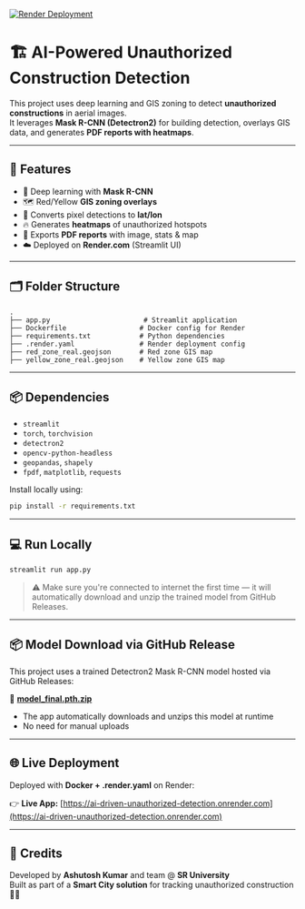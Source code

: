 [![Render Deployment](https://img.shields.io/badge/Live%20App-On%20Render-green?style=for-the-badge&logo=render&logoColor=white)](https://ai-driven-unauthorized-detection.onrender.com)

# 🏗️ AI-Powered Unauthorized Construction Detection

This project uses deep learning and GIS zoning to detect **unauthorized constructions** in aerial images.  
It leverages **Mask R-CNN (Detectron2)** for building detection, overlays GIS data, and generates **PDF reports with heatmaps**.

---

## 🚀 Features

- 🧠 Deep learning with **Mask R-CNN**
- 🗺️ Red/Yellow **GIS zoning overlays**
- 📍 Converts pixel detections to **lat/lon**
- 🔥 Generates **heatmaps** of unauthorized hotspots
- 📄 Exports **PDF reports** with image, stats & map
- ☁️ Deployed on **Render.com** (Streamlit UI)

---

## 🗂️ Folder Structure

```
.
├── app.py                       # Streamlit application
├── Dockerfile                  # Docker config for Render
├── requirements.txt            # Python dependencies
├── .render.yaml                # Render deployment config
├── red_zone_real.geojson       # Red zone GIS map
├── yellow_zone_real.geojson    # Yellow zone GIS map
```

---

## 📦 Dependencies

- `streamlit`
- `torch`, `torchvision`
- `detectron2`
- `opencv-python-headless`
- `geopandas`, `shapely`
- `fpdf`, `matplotlib`, `requests`

Install locally using:

```bash
pip install -r requirements.txt
```

---

## 💻 Run Locally

```bash
streamlit run app.py
```

> ⚠️ Make sure you're connected to internet the first time — it will automatically download and unzip the trained model from GitHub Releases.

---

## 📦 Model Download via GitHub Release

This project uses a trained Detectron2 Mask R-CNN model hosted via GitHub Releases:

🔗 **[model_final.pth.zip](https://github.com/ashutosh-linux/unauthorized-detection/releases/download/v1.0/model_final1.zip)**

- The app automatically downloads and unzips this model at runtime
- No need for manual uploads

---

## 🌐 Live Deployment

Deployed with **Docker + .render.yaml** on Render:

👉 **Live App:** [https://ai-driven-unauthorized-detection.onrender.com](https://ai-driven-unauthorized-detection.onrender.com)

---

## 📢 Credits

Developed by **Ashutosh Kumar** and team @ **SR University**  
Built as part of a **Smart City solution** for tracking unauthorized construction 🚁📡


